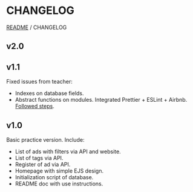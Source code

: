 # CHANGELOG

[README](../README.md) / CHANGELOG

## v2.0

## v1.1

Fixed issues from teacher:
* Indexes on database fields.
* Abstract functions on modules.
Integrated Prettier + ESLint + Airbnb. [Followed steps](https://blog.echobind.com/integrating-prettier-eslint-airbnb-style-guide-in-vscode-47f07b5d7d6a).

## v1.0

Basic practice version. Include:
* List of ads with filters via API and website.
* List of tags via API.
* Register of ad via API.
* Homepage with simple EJS design.
* Initialization script of database.
* README doc with use instructions.
